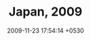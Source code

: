---
layout: post-image
title:  "Japan, 2009"
date:   2009-11-23 17:54:14 +0530
images:
    - "/photos/posts/japan-2009/DSC00076.JPG"
    - "/photos/posts/japan-2009/DSC00084.JPG"
    - "/photos/posts/japan-2009/DSC00108.jpg"
    - "/photos/posts/japan-2009/DSC00188.jpg"
    - "/photos/posts/japan-2009/IMG_1047.jpg"
    - "/photos/posts/japan-2009/IMG_1080.jpg"
    - "/photos/posts/japan-2009/IMG_1169.jpg"
    - "/photos/posts/japan-2009/IMG_1318.jpg"
---